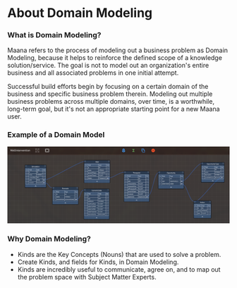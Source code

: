 # About Domain Modeling

### What is Domain Modeling? <a id="what-is-domain-modeling"></a>

Maana refers to the process of modeling out a business problem as Domain Modeling, because it helps to reinforce the defined scope of a knowledge solution/service. The goal is not to model out an organization's entire business and all associated problems in one initial attempt. 

Successful build efforts begin by focusing on a certain domain of the business and specific business problem therein. Modeling out multiple business problems across multiple domains, over time, is a worthwhile, long-term goal, but it's not an appropriate starting point for a new Maana user.

### Example of a Domain Model

![A domain model representing an expert&apos;s knowledge of a specific domain](../../../../.gitbook/assets/image%20%2885%29.png)

### Why Domain Modeling? <a id="why-domain-modeling"></a>

* Kinds are the Key Concepts \(Nouns\) that are used to solve a problem.
* Create Kinds, and fields for Kinds, in Domain Modeling.
* Kinds are incredibly useful to communicate, agree on, and to map out the problem space with Subject Matter Experts.

​[  
](https://maana-ue.gitbook.io/product/~/drafts/-LZph7cZfruBt7FBiKE8/primary/product-guide/the-solution-lifecycle/domain-and-function-modeling)

